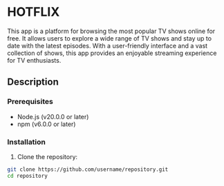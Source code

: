 # HOTFLIX

This app is a platform for browsing the most popular TV shows online for free. It allows users to explore a wide range of TV shows and stay up to date with the latest episodes. With a user-friendly interface and a vast collection of shows, this app provides an enjoyable streaming experience for TV enthusiasts.

## Description

### Prerequisites

- Node.js (v20.0.0 or later)
- npm (v6.0.0 or later)

### Installation

1. Clone the repository:

```bash
git clone https://github.com/username/repository.git
cd repository
```

